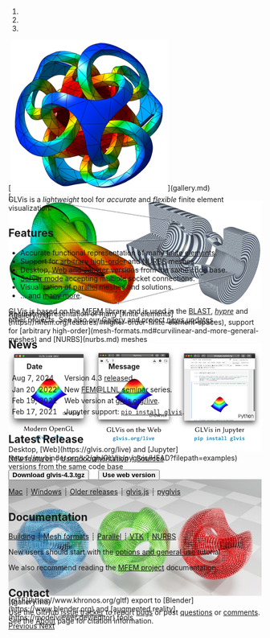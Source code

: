 <div class="col-md-6" markdown="1">

<div id="myCarousel" class="carousel slide" data-ride="carousel" markdown="1"  style="margin-top:-10px;margin-bottom:0px;height:360px;">
  <!-- Indicators -->
  <ol class="carousel-indicators">
    <li data-target="#myCarousel" data-slide-to="0" class="active"></li>
    <li data-target="#myCarousel" data-slide-to="1"></li>
    <li data-target="#myCarousel" data-slide-to="2"></li>
  </ol>

  <!-- Wrapper for slides -->
  <div class="carousel-inner">
    <div class="item active">
      [<img class="d-block w-100" src="img/logo-300.png" >](gallery.md)
    </div>
    <div class="item">
      [<img class="d-block w-100" src="img/slide2.png">](gallery.md)
      <div class="carousel-caption d-none" style="margin-top:-20px;">
        Accurate representation of many [finite elements](https://mfem.org/features/#higher-order-finite-element-spaces), support for [arbitrary high-order](mesh-formats.md#curvilinear-and-more-general-meshes) and [NURBS](nurbs.md) meshes
      </div>
    </div>
    <div class="item">
      <img class="d-block w-100" src="img/slide3.png" usemap="#versionsmap">
      <map name="versionsmap">
        <area shape="rect" coords="11,5,148,132" alt="glvis.org" href="https://glvis.org/download/">
	<area shape="rect" coords="177,4,317,134" alt="glvis.org/live" href="https://glvis.org/live">
	<area shape="rect" coords="345,4,485,136" alt="pip install glvis" href="https://mybinder.org/v2/gh/GLVis/pyglvis/HEAD?filepath=examples">
      </map>
      <div class="carousel-caption d-none" style="margin-top:-15px;">
        Desktop, [Web](https://glvis.org/live) and [Jupyter](https://mybinder.org/v2/gh/GLVis/pyglvis/HEAD?filepath=examples) versions from the same code base
      </div>
    </div>
    <div class="item">
      [<img class="d-block w-100" src="img/slide4.jpg">](gallery.md)
      <div class="carousel-caption d-none" style="margin-top:-20px;">
        [glTF](https://www.khronos.org/gltf) export to [Blender](https://www.blender.org) and [augmented reality](https://modelviewer.dev/editor) tools
      </div>
    </div>
  </div>

  <!-- Left and right controls -->
  <a class="left carousel-control" href="#myCarousel" data-slide="prev">
    <span class="glyphicon glyphicon-chevron-left"></span>
    <span class="sr-only">Previous</span>
  </a>
  <a class="right carousel-control" href="#myCarousel" data-slide="next">
    <span class="glyphicon glyphicon-chevron-right"></span>
    <span class="sr-only">Next</span>
  </a>
</div>

GLVis is a _lightweight_ tool for _accurate_ and _flexible_ finite element visualization.


## Features

 * Accurate functional representation of many [finite elements](https://mfem.org/features/#higher-order-finite-element-spaces).
 * Support for [arbitrary high-order](mesh-formats.md#curvilinear-and-more-general-meshes) and [NURBS](nurbs.md) meshes.
 * Desktop, [Web](https://glvis.org/live) and [Jupyter](https://mybinder.org/v2/gh/GLVis/pyglvis/HEAD?filepath=examples) versions from the same code base.
 * [Server mode](options-and-use.md#server-mode) accepting multiple socket connections.
 * Visualization of [parallel](parallel-visualization.md) meshes and solutions.
 * ... and [many more](features.md).

GLVis is based on the [MFEM](https://mfem.org) library and is used in the [BLAST](http://www.llnl.gov/casc/blast), _[hypre](http://www.llnl.gov/casc/hypre)_ and other projects. See also our [Gallery](gallery.md) and project [news updates](news.md).

</div><div class="col-md-6 news-table" markdown="1">

## News

Date         | Message
------------ | -----------------------------------------------------------------
Aug 7, 2024 | Version 4.3 [released](https://github.com/glvis/glvis/blob/v4.3/CHANGELOG).
Jan 20, 2022 | New [FEM@LLNL seminar](https://mfem.org/seminar/) series.
Feb 19, 2021 | Web version at [glvis.org/live](https://glvis.org/live).
Feb 17, 2021 | Jupyter support: [`pip install glvis`](https://github.com/GLVis/pyglvis).

## Latest Release

[New features](https://github.com/glvis/glvis/blob/v4.3/CHANGELOG)
┊ [User documentation](https://github.com/glvis/glvis/blob/v4.3/README.md)
┊ [Sources](https://github.com/glvis/glvis)

[<button type="button" class="btn btn-success">
**Download glvis-4.3.tgz**
</button>](https://bit.ly/glvis-4-3)
&nbsp;&nbsp;&nbsp;
[<button type="button" class="btn btn-primary">
**Use web version**
</button>](https://glvis.org/live)

[<i class="fa fa-apple"></i>](https://bit.ly/glvis-mac) [Mac](https://bit.ly/glvis-mac) ┊
[<i class="fa fa-windows"></i>](https://bit.ly/glvis-win) [Windows](https://bit.ly/glvis-win) ┊
[Older releases](download.md) ┊ [glvis.js](https://github.com/glvis/glvis-js) ┊ [pyglvis](https://github.com/glvis/pyglvis)

## Documentation

[Building](building.md)
┊ [Mesh formats](mesh-formats.md)
┊ [Parallel](parallel-visualization.md)
┊ [VTK](curvilinear-vtk-meshes.md)
┊ [NURBS](nurbs.md)

New users should start with the [options and general use](options-and-use.md) tutorial.

We also recommend reading the [MFEM project](https://mfem.org) documentation.

## Contact

Use the GitHub [issue tracker](https://github.com/glvis/glvis/issues)
to report [bugs](https://github.com/glvis/glvis/issues/new?labels=bug)
or post [questions](https://github.com/glvis/glvis/issues/new?labels=question)
or [comments](https://github.com/glvis/glvis/issues/new?labels=comment).
See&nbsp;the [About](about.md) page for citation information.

</div><div class="col-md-12 bottom"></div>

